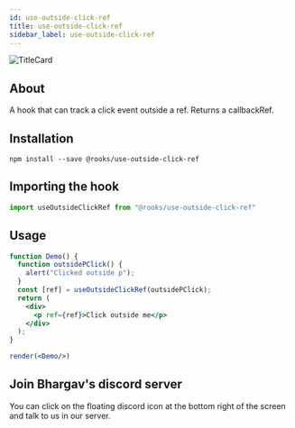 ```yaml
---
id: use-outside-click-ref
title: use-outside-click-ref
sidebar_label: use-outside-click-ref
---
```


![TitleCard](https://raw.githubusercontent.com/imbhargav5/rooks/HEAD/packages/outside-click-ref/title-card.svg)

    

## About

A hook that can track a click event outside a ref. Returns a callbackRef.

## Installation

    npm install --save @rooks/use-outside-click-ref

## Importing the hook

```javascript
import useOutsideClickRef from "@rooks/use-outside-click-ref"
```

## Usage

```jsx
function Demo() {
  function outsidePClick() {
    alert("Clicked outside p");
  }
  const [ref] = useOutsideClickRef(outsidePClick);
  return (
    <div>
      <p ref={ref}>Click outside me</p>
    </div>
  );
}

render(<Demo/>)
```


## Join Bhargav's discord server
You can click on the floating discord icon at the bottom right of the screen and talk to us in our server.

    